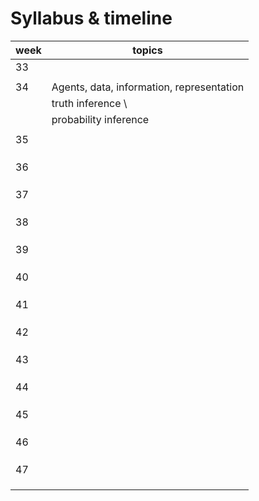 # Syllabus & timeline

| week | topics                                      |
|------|---------------------------------------------|
| 33   |                                             |
|      |                                             |
| 34   | Agents, data, information, representation <br> |
|      | truth inference                         \   |
|      | probability inference                       |
|      |                                             |
| 35   |                                             |
|      |                                             |
|      |                                             |
|      |                                             |
| 36   |                                             |
|      |                                             |
|      |                                             |
|      |                                             |
| 37   |                                             |
|      |                                             |
|      |                                             |
|      |                                             |
| 38   |                                             |
|      |                                             |
|      |                                             |
|      |                                             |
| 39   |                                             |
|      |                                             |
|      |                                             |
|      |                                             |
| 40   |                                             |
|      |                                             |
|      |                                             |
|      |                                             |
| 41   |                                             |
|      |                                             |
|      |                                             |
|      |                                             |
| 42   |                                             |
|      |                                             |
|      |                                             |
|      |                                             |
| 43   |                                             |
|      |                                             |
|      |                                             |
|      |                                             |
| 44   |                                             |
|      |                                             |
|      |                                             |
|      |                                             |
| 45   |                                             |
|      |                                             |
|      |                                             |
|      |                                             |
| 46   |                                             |
|      |                                             |
|      |                                             |
|      |                                             |
| 47   |                                             |
|      |                                             |
|      |                                             |
|      |                                             |

